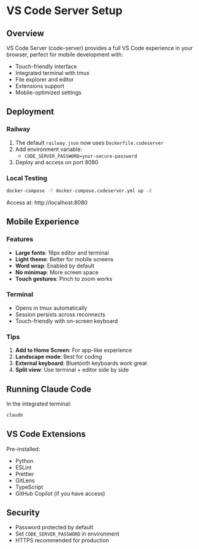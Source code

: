 # VS Code Server Setup

## Overview

VS Code Server (code-server) provides a full VS Code experience in your browser, perfect for mobile development with:
- Touch-friendly interface
- Integrated terminal with tmux
- File explorer and editor
- Extensions support
- Mobile-optimized settings

## Deployment

### Railway
1. The default `railway.json` now uses `Dockerfile.codeserver`
2. Add environment variable:
   - `CODE_SERVER_PASSWORD=your-secure-password`
3. Deploy and access on port 8080

### Local Testing
```bash
docker-compose -f docker-compose.codeserver.yml up -d
```
Access at: http://localhost:8080

## Mobile Experience

### Features
- **Large fonts**: 16px editor and terminal
- **Light theme**: Better for mobile screens
- **Word wrap**: Enabled by default
- **No minimap**: More screen space
- **Touch gestures**: Pinch to zoom works

### Terminal
- Opens in tmux automatically
- Session persists across reconnects
- Touch-friendly with on-screen keyboard

### Tips
1. **Add to Home Screen**: For app-like experience
2. **Landscape mode**: Best for coding
3. **External keyboard**: Bluetooth keyboards work great
4. **Split view**: Use terminal + editor side by side

## Running Claude Code

In the integrated terminal:
```bash
claude
```

## VS Code Extensions

Pre-installed:
- Python
- ESLint
- Prettier
- GitLens
- TypeScript
- GitHub Copilot (if you have access)

## Security

- Password protected by default
- Set `CODE_SERVER_PASSWORD` in environment
- HTTPS recommended for production